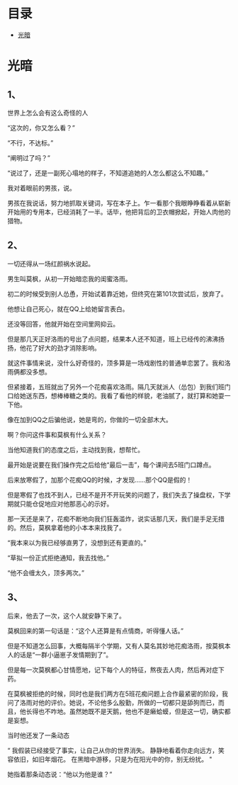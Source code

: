 # 目录
- [光暗](#光暗)
# 光暗
## 1、
世界上怎么会有这么奇怪的人

“这次的，你又怎么看？”

“不行，不达标。”

“阐明过了吗？”

“说过了，还是一副死心塌地的样子，不知道追她的人怎么都这么不知趣。”

我对着眼前的男孩，说。

男孩在我说话，努力地抓取关键词，写在本子上。乍一看那个我眼睁睁看着从崭新开始用的专用本，已经消耗了一半。话毕，他把背后的卫衣帽掀起，开始人肉他的猎物。

## 2、
一切还得从一场红颜祸水说起。

男生叫莫枫，从初一开始暗恋我的闺蜜洛雨。

初二的时候受到别人怂恿，开始试着靠近她，但终究在第101次尝试后，放弃了。

他想让自己死心，就在QQ上给她留言表白。

还没等回答，他就开始在空间里网抑云。

但是那几天正好洛雨的号出了点问题，结果本人还不知道，班上已经传的沸沸扬扬，他花了好大的劲才消除影响。

就这件事情来说，没什么好奇怪的，顶多算是一场戏剧性的普通单恋罢了。我和洛雨俩都没多想。

但紧接着，五班就出了另外一个花痴喜欢洛雨。隔几天就派人（怂包）到我们班门口给她送东西，想棒棒糖之类的。我看了看他的样貌，老油腻了，就打算和她耍一下他。

像在加到QQ之后骗他说，她是弯的，你做的一切全部木大。

啊？你问这件事和莫枫有什么关系？

当他知道我们的态度之后，主动找到我，想帮忙。

最开始是说要在我们操作完之后给他“最后一击”，每个课间去5班门口蹲点。

后来放寒假了，加那个花痴QQ的时候，才发现......那个QQ是假的！

但是寒假了也找不到人，已经不是开不开玩笑的问题了，我们失去了操盘权，下学期就只能仓促地应对他那恶心的示好。

那一天还是来了，花痴不断地向我们狂轰滥炸，说实话那几天，我们是手足无措的。然后，莫枫拿着他的小本本来找我了。

“我本来以为我已经够直男了，没想到还有更直的。”

“草拟一份正式拒绝通知，我去找他。”

“他不会缠太久，顶多两次。”

## 3、
后来，他去了一次，这个人就安静下来了。

莫枫回来的第一句话是：“这个人还算是有点情商，听得懂人话。”

但是不知道怎么回事，大概每隔半个学期，又有人莫名其妙地花痴洛雨，按莫枫本人的话是“一群小逼崽子发情期到了”。

但是每一次莫枫都心甘情愿地，记下每个人的特征，熬夜去人肉，然后再对症下药。

在莫枫被拒绝的时候，同时也是我们两方在5班花痴问题上合作最紧密的阶段，我问了洛雨对他的评价。她说，不论他多么殷勤，所做的一切都只是舔狗而已，而且，他长得也不咋地。虽然她既不是天鹅，他也不是癞蛤蟆，但是这一切，确实都是妄想。

当时他还发了一条动态

“
我假装已经接受了事实，让自己从你的世界消失。
静静地看着你走向远方，笑容依旧，如旧年烟花。
在黑暗中游移，只是为在阳光中的你，别无纷扰。
"

她指着那条动态说：“他以为他是谁？”


